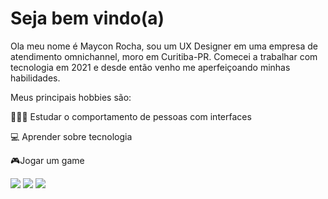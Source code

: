 # Seja bem vindo(a)
Ola meu nome é Maycon Rocha, sou um UX Designer em uma empresa de atendimento omnichannel, moro em Curitiba-PR.
Comecei a trabalhar com tecnologia em 2021 e desde então venho me aperfeiçoando minhas habilidades.

Meus principais hobbies são:

👨‍👨‍👦 Estudar o comportamento de pessoas com interfaces

💻 Aprender sobre tecnologia

🎮Jogar um game



<div>
    <a href="https://www.linkedin.com/in/maycon-rocha-a3a17619b/" target=""_blank"><img src="https://img.shields.io/badge/LinkedIn-0077B5?style=for-the-badge&logo=linkedin&logoColor=white" target="_blank"></a>
    <a href="https://cuboid-crown-5d5.notion.site/Portfolio-Maycon-Rocha-6dedab5203da43b7973904b52ad5d3b0" target=""_blank"><img src="https://img.shields.io/badge/Notion-000000?style=for-the-badge&logo=notion&logoColor=white" target="_blank"></a>
    <a href="https://twitter.com/mayccoisa" target=""_blank"><img src="https://img.shields.io/badge/Twitter-1DA1F2?style=for-the-badge&logo=twitter&logoColor=white" target="_blank"></a>
  
</div>

<!---
mayccoisa/mayccoisa is a ✨ special ✨ repository because its `README.md` (this file) appears on your GitHub profile.
You can click the Preview link to take a look at your changes.
--->
